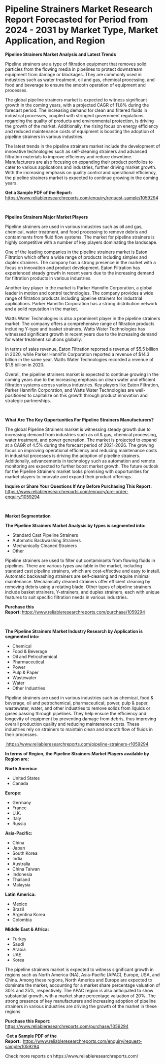 <p><h1>Pipeline Strainers Market Research Report Forecasted for Period from 2024 -  2031 by Market Type, Market Application, and Region</h1></p><p><strong>Pipeline Strainers Market Analysis and Latest Trends</strong></p>
<p><p>Pipeline strainers are a type of filtration equipment that removes solid particles from the flowing media in pipelines to protect downstream equipment from damage or blockages. They are commonly used in industries such as water treatment, oil and gas, chemical processing, and food and beverage to ensure the smooth operation of equipment and processes.</p><p>The global pipeline strainers market is expected to witness significant growth in the coming years, with a projected CAGR of 11.8% during the forecast period. The increasing demand for clean and filtered fluids in industrial processes, coupled with stringent government regulations regarding the quality of products and environmental protection, is driving the growth of the market. Additionally, the rising focus on energy efficiency and reduced maintenance costs of equipment is boosting the adoption of pipeline strainers in various industries.</p><p>The latest trends in the pipeline strainers market include the development of innovative technologies such as self-cleaning strainers and advanced filtration materials to improve efficiency and reduce downtime. Manufacturers are also focusing on expanding their product portfolios to cater to various applications and industries, further driving market growth. With the increasing emphasis on quality control and operational efficiency, the pipeline strainers market is expected to continue growing in the coming years.</p></p>
<p><strong>Get a Sample PDF of the Report:&nbsp;</strong> <a href="https://www.reliableresearchreports.com/enquiry/request-sample/1059294">https://www.reliableresearchreports.com/enquiry/request-sample/1059294</a></p>
<p>&nbsp;</p>
<p><strong>Pipeline Strainers Major Market Players</strong></p>
<p><p>Pipeline strainers are used in various industries such as oil and gas, chemical, water treatment, and food processing to remove debris and contaminants from fluid flow systems. The market for pipeline strainers is highly competitive with a number of key players dominating the landscape.</p><p>One of the leading companies in the pipeline strainers market is Eaton Filtration which offers a wide range of products including simplex and duplex strainers. The company has a strong presence in the market with a focus on innovation and product development. Eaton Filtration has experienced steady growth in recent years due to the increasing demand for filtration products in various industries.</p><p>Another key player in the market is Parker Hannifin Corporation, a global leader in motion and control technologies. The company provides a wide range of filtration products including pipeline strainers for industrial applications. Parker Hannifin Corporation has a strong distribution network and a solid reputation in the market.</p><p>Watts Water Technologies is also a prominent player in the pipeline strainers market. The company offers a comprehensive range of filtration products including Y-type and basket strainers. Watts Water Technologies has witnessed significant growth in recent years due to the increasing demand for water treatment solutions globally.</p><p>In terms of sales revenue, Eaton Filtration reported a revenue of $5.5 billion in 2020, while Parker Hannifin Corporation reported a revenue of $14.3 billion in the same year. Watts Water Technologies recorded a revenue of $1.5 billion in 2020.</p><p>Overall, the pipeline strainers market is expected to continue growing in the coming years due to the increasing emphasis on clean water and efficient filtration systems across various industries. Key players like Eaton Filtration, Parker Hannifin Corporation, and Watts Water Technologies are well-positioned to capitalize on this growth through product innovation and strategic partnerships.</p></p>
<p>&nbsp;</p>
<p><strong>What Are The Key Opportunities For Pipeline Strainers Manufacturers?</strong></p>
<p><p>The global Pipeline Strainers market is witnessing steady growth due to increasing demand from industries such as oil & gas, chemical processing, water treatment, and power generation. The market is projected to expand at a CAGR of 4.5% during the forecast period of 2021-2026. The growing focus on improving operational efficiency and reducing maintenance costs in industrial processes is driving the adoption of pipeline strainers. Additionally, advancements in technology such as automation and remote monitoring are expected to further boost market growth. The future outlook for the Pipeline Strainers market looks promising with opportunities for market players to innovate and expand their product offerings.</p></p>
<p><strong>Inquire or Share Your Questions If Any Before Purchasing This Report:</strong> <a href="https://www.reliableresearchreports.com/enquiry/pre-order-enquiry/1059294">https://www.reliableresearchreports.com/enquiry/pre-order-enquiry/1059294</a></p>
<p>&nbsp;</p>
<p><strong>Market Segmentation</strong></p>
<p><strong>The Pipeline Strainers Market Analysis by types is segmented into:</strong></p>
<p><ul><li>Standard Cast Pipeline Strainers</li><li>Automatic Backwashing Strainers</li><li>Mechanically Cleaned Strainers</li><li>Other</li></ul></p>
<p><p>Pipeline strainers are used to filter out contaminants from flowing fluids in pipelines. There are various types available in the market, including standard cast pipeline strainers, which are cost-effective and easy to install. Automatic backwashing strainers are self-cleaning and require minimal maintenance. Mechanically cleaned strainers offer efficient cleaning by removing debris using a rotating blade. Other types of pipeline strainers include basket strainers, Y-strainers, and duplex strainers, each with unique features to suit specific filtration needs in various industries.</p></p>
<p><strong>Purchase this Report:&nbsp;</strong><a href="https://www.reliableresearchreports.com/purchase/1059294">https://www.reliableresearchreports.com/purchase/1059294</a></p>
<p>&nbsp;</p>
<p><strong>The Pipeline Strainers Market Industry Research by Application is segmented into:</strong></p>
<p><ul><li>Chemical</li><li>Food & Beverage</li><li>Oil and Petrochemical</li><li>Pharmaceutical</li><li>Power</li><li>Pulp & Paper</li><li>Wastewater</li><li>Water</li><li>Other Industries</li></ul></p>
<p><p>Pipeline strainers are used in various industries such as chemical, food & beverage, oil and petrochemical, pharmaceutical, power, pulp & paper, wastewater, water, and other industries to remove solids from liquids or gases passing through pipelines. They help ensure the efficiency and longevity of equipment by preventing damage from debris, thus improving overall production quality and reducing maintenance costs. These industries rely on strainers to maintain clean and smooth flow of fluids in their processes.</p></p>
<p><a href="https://www.reliableresearchreports.com/pipeline-strainers-r1059294">&nbsp;https://www.reliableresearchreports.com/pipeline-strainers-r1059294</a></p>
<p><strong>In terms of Region, the Pipeline Strainers Market Players available by Region are:</strong></p>
<p>
    <p> <strong> North America: </strong>
        <ul>
            <li>United States</li>
            <li>Canada</li>
        </ul>
        </p> 
    <p> <strong> Europe: </strong>
        <ul>
            <li>Germany</li>
            <li>France</li>
            <li>U.K.</li>
            <li>Italy</li>
            <li>Russia</li>
        </ul>
        </p> 
    <p> <strong> Asia-Pacific: </strong>
        <ul>
            <li>China</li>
            <li>Japan</li>
            <li>South Korea</li>
            <li>India</li>
            <li>Australia</li>
            <li>China Taiwan</li>
            <li>Indonesia</li>
            <li>Thailand</li>
            <li>Malaysia</li>
        </ul>
        </p> 
    <p> <strong> Latin America: </strong>
        <ul>
            <li>Mexico</li>
            <li>Brazil</li>
            <li>Argentina Korea</li>
            <li>Colombia</li>
        </ul>
        </p> 
    <p> <strong> Middle East & Africa: </strong>
        <ul>
            <li>Turkey</li>
            <li>Saudi</li>
            <li>Arabia</li>
            <li>UAE</li>
            <li>Korea</li>
        </ul>
    </p>
    </p>
<p><p>The pipeline strainers market is expected to witness significant growth in regions such as North America (NA), Asia-Pacific (APAC), Europe, USA, and China. Among these regions, North America and Europe are expected to dominate the market, accounting for a market share percentage valuation of 30% and 25%, respectively. The APAC region is also anticipated to show substantial growth, with a market share percentage valuation of 20%. The strong presence of key manufacturers and increasing adoption of pipeline strainers in various industries are driving the growth of the market in these regions.</p></p>
<p><strong>Purchase this Report: </strong><a href="https://www.reliableresearchreports.com/purchase/1059294">https://www.reliableresearchreports.com/purchase/1059294</a></p>
<p>&nbsp;<strong>Get a Sample PDF of the Report:&nbsp;&nbsp;</strong><a href="https://www.reliableresearchreports.com/enquiry/request-sample/1059294">https://www.reliableresearchreports.com/enquiry/request-sample/1059294</a></p>
<p><strong></strong></p>
<p>Check more reports on https://www.reliableresearchreports.com/</p>